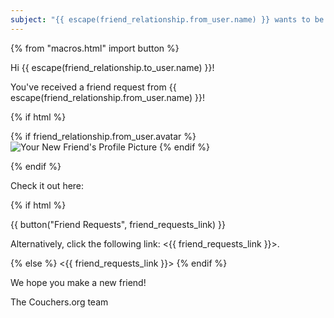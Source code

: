 ```yaml
---
subject: "{{ escape(friend_relationship.from_user.name) }} wants to be your friend on Couchers.org!"
---
```


{% from "macros.html" import button %}

Hi {{ escape(friend_relationship.to_user.name) }}!

You've received a friend request from {{ escape(friend_relationship.from_user.name) }}!

{% if html %}

{% if friend_relationship.from_user.avatar %}
<img src="{{ friend_relationship.from_user.avatar.thumbnail_url }}" alt="Your New Friend's Profile Picture" >
{% endif %}

{% endif %}

Check it out here:

{% if html %}

{{ button("Friend Requests", friend_requests_link) }}

Alternatively, click the following link: <{{ friend_requests_link }}>.

{% else %}
<{{ friend_requests_link }}>
{% endif %}

We hope you make a new friend!

The Couchers.org team
